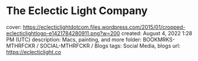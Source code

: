 # The Eclectic Light Company

cover: https://eclecticlightdotcom.files.wordpress.com/2015/01/cropped-eclecticlightlogo-e1421784280911.png?w=200
created: August 4, 2022 1:28 PM (UTC)
description: Macs, painting, and more
folder: BOOKMRKS-MTHRFCKR / SOCIAL-MTHRFCKR / Blogs
tags: Social Media, blogs
url: https://eclecticlight.co